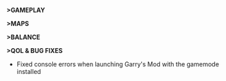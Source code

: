 **>GAMEPLAY**

**>MAPS**

**>BALANCE**

**>QOL & BUG FIXES**
- Fixed console errors when launching Garry's Mod with the gamemode installed